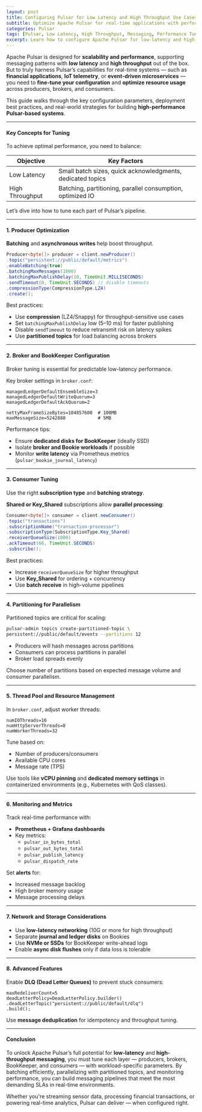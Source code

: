 ```yaml
---
layout: post
title: Configuring Pulsar for Low Latency and High Throughput Use Cases
subtitle: Optimize Apache Pulsar for real-time applications with performance-tuned configuration and deployment strategies
categories: Pulsar
tags: [Pulsar, Low Latency, High Throughput, Messaging, Performance Tuning, Real-Time Systems, PubSub]
excerpt: Learn how to configure Apache Pulsar for low-latency and high-throughput use cases. Explore broker tuning, batching, partitioning, and consumer strategies for building responsive real-time systems.
---
```

Apache Pulsar is designed for **scalability and performance**, supporting messaging patterns with **low latency** and **high throughput** out of the box. But to truly harness Pulsar’s capabilities for real-time systems — such as **financial applications**, **IoT telemetry**, or **event-driven microservices** — you need to **fine-tune your configuration** and **optimize resource usage** across producers, brokers, and consumers.

This guide walks through the key configuration parameters, deployment best practices, and real-world strategies for building **high-performance Pulsar-based systems**.

---

#### Key Concepts for Tuning

To achieve optimal performance, you need to balance:

| Objective        | Key Factors                                     |
|------------------|-------------------------------------------------|
| Low Latency      | Small batch sizes, quick acknowledgments, dedicated topics |
| High Throughput  | Batching, partitioning, parallel consumption, optimized IO |

Let’s dive into how to tune each part of Pulsar’s pipeline.

---

#### 1. Producer Optimization

**Batching** and **asynchronous writes** help boost throughput.

```java
Producer<byte[]> producer = client.newProducer()
.topic("persistent://public/default/metrics")
.enableBatching(true)
.batchingMaxMessages(1000)
.batchingMaxPublishDelay(10, TimeUnit.MILLISECONDS)
.sendTimeout(0, TimeUnit.SECONDS) // disable timeouts
.compressionType(CompressionType.LZ4)
.create();
```

Best practices:
- Use **compression** (LZ4/Snappy) for throughput-sensitive use cases
- Set `batchingMaxPublishDelay` low (5–10 ms) for faster publishing
- Disable `sendTimeout` to reduce retransmit risk on latency spikes
- Use **partitioned topics** for load balancing across brokers

---

#### 2. Broker and BookKeeper Configuration

Broker tuning is essential for predictable low-latency performance.

Key broker settings in `broker.conf`:

```properties
managedLedgerDefaultEnsembleSize=3
managedLedgerDefaultWriteQuorum=3
managedLedgerDefaultAckQuorum=2

nettyMaxFrameSizeBytes=104857600  # 100MB
maxMessageSize=5242880            # 5MB
```

Performance tips:
- Ensure **dedicated disks for BookKeeper** (ideally SSD)
- Isolate **broker and Bookie workloads** if possible
- Monitor **write latency** via Prometheus metrics (`pulsar_bookie_journal_latency`)

---

#### 3. Consumer Tuning

Use the right **subscription type** and **batching strategy**.

**Shared or Key_Shared** subscriptions allow **parallel processing**:

```java
Consumer<byte[]> consumer = client.newConsumer()
.topic("transactions")
.subscriptionName("transaction-processor")
.subscriptionType(SubscriptionType.Key_Shared)
.receiverQueueSize(1000)
.ackTimeout(60, TimeUnit.SECONDS)
.subscribe();
```

Best practices:
- Increase `receiverQueueSize` for higher throughput
- Use **Key_Shared** for ordering + concurrency
- Use **batch receive** in high-volume pipelines

---

#### 4. Partitioning for Parallelism

Partitioned topics are critical for scaling:

```bash
pulsar-admin topics create-partitioned-topic \
persistent://public/default/events --partitions 12
```

- Producers will hash messages across partitions
- Consumers can process partitions in parallel
- Broker load spreads evenly

Choose number of partitions based on expected message volume and consumer parallelism.

---

#### 5. Thread Pool and Resource Management

In `broker.conf`, adjust worker threads:

```properties
numIOThreads=16
numHttpServerThreads=8
numWorkerThreads=32
```

Tune based on:
- Number of producers/consumers
- Available CPU cores
- Message rate (TPS)

Use tools like **vCPU pinning** and **dedicated memory settings** in containerized environments (e.g., Kubernetes with QoS classes).

---

#### 6. Monitoring and Metrics

Track real-time performance with:
- **Prometheus + Grafana dashboards**
- Key metrics:
  - `pulsar_in_bytes_total`
  - `pulsar_out_bytes_total`
  - `pulsar_publish_latency`
  - `pulsar_dispatch_rate`

Set **alerts** for:
- Increased message backlog
- High broker memory usage
- Message processing delays

---

#### 7. Network and Storage Considerations

- Use **low-latency networking** (10G or more for high throughput)
- Separate **journal and ledger disks** on Bookies
- Use **NVMe or SSDs** for BookKeeper write-ahead logs
- Enable **async disk flushes** only if data loss is tolerable

---

#### 8. Advanced Features

Enable **DLQ (Dead Letter Queues)** to prevent stuck consumers:

```
maxRedeliverCount=5
deadLetterPolicy=DeadLetterPolicy.builder()
.deadLetterTopic("persistent://public/default/dlq")
.build();
```

Use **message deduplication** for idempotency and throughput tuning.

---

#### Conclusion

To unlock Apache Pulsar’s full potential for **low-latency** and **high-throughput messaging**, you must tune each layer — producers, brokers, BookKeeper, and consumers — with workload-specific parameters. By batching efficiently, parallelizing with partitioned topics, and monitoring performance, you can build messaging pipelines that meet the most demanding SLAs in real-time environments.

Whether you're streaming sensor data, processing financial transactions, or powering real-time analytics, Pulsar can deliver — when configured right.

